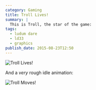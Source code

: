 ```yaml
---
category: Gaming
title: Troll Lives!
summary: |
  This is Troll, the star of the game:
tags:
  - ludum dare
  - ld33
  - graphics
publish_date: 2015-08-23T12:50
---
```


![Troll Lives!]($media/img/troll.png)

And a *very* rough idle animation:

![Troll Moves!]($media/img/troll-idle.gif)
